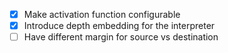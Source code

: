 - [x] Make activation function configurable
- [x] Introduce depth embedding for the interpreter
- [ ] Have different margin for source vs destination